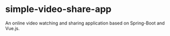 # simple-video-share-app
An online video watching and sharing application based on Spring-Boot and Vue.js.
